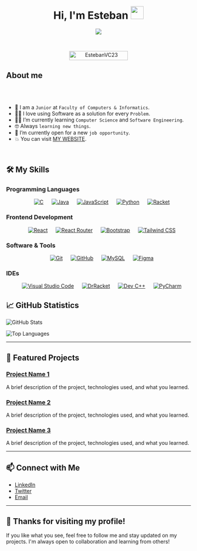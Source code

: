 <h1 align="center">Hi, I'm Esteban <img src="https://media.giphy.com/media/hvRJCLFzcasrR4ia7z/giphy.gif" width="35"></h1>
<p align="center">
  <a href="https://github.com/DenverCoder1/readme-typing-svg"><img src="https://readme-typing-svg.herokuapp.com?font=Time+New+Roman&color=%23C8BE25&size=25&center=true&vCenter=true&width=600&height=100&lines=Software+Engineer;Computer+Science+Student;Always+learning+new+things"></a>
</p>

<br>

<p align="center"> 
	<img src="https://komarev.com/ghpvc/?username=EstebanVC23&label=Profile%20views&color=0047AB&style=plastic?" alt="EstebanVC23" height=25px, width=160px/> 
</p>

## About me

<br><br>

-   :school: I am a `Junior` at `Faculty of Computers & Informatics`.
-   :technologist: I love using Software as a solution for every `Problem`.
-   :student: I’m currently learning `Computer Science` and `Software Engineering`.
-   :nerd_face: Always `learning new things`.
-   :thinking: I’m currently open for a new `job opportunity`.
-   :boom: You can visit [MY WEBSITE](https://cutt.ly/Ahmed_Hossam_Website).

<br>

## 🛠️ My Skills

### Programming Languages

<p align="center"> 
  &emsp; <a href="https://www.cprogramming.com/" target="_blank"> <img alt="C" src="https://img.shields.io/badge/C%20-%232370ED.svg?style=plastic&logo=c&logoColor=white"></a> 
  &emsp; <a href="https://www.java.com" target="_blank"> <img alt="Java" src="https://img.shields.io/badge/Java-%23007396.svg?style=plastic&logo=java&logoColor=white"></a>
  &emsp; <a href="https://developer.mozilla.org/en-US/docs/Web/JavaScript" target="_blank"> <img alt="JavaScript" src="https://img.shields.io/badge/JavaScript%20-%23F7DF1E.svg?style=plastic&logo=javascript&logoColor=black"></a>
  &emsp; <a href="https://www.python.org" target="_blank"> <img alt="Python" src="https://img.shields.io/badge/Python%20-%2314354C.svg?style=plastic&logo=python&logoColor=white"></a>
  &emsp; <a href="https://racket-lang.org/" target="_blank"> <img alt="Racket" src="https://img.shields.io/badge/Racket-%230A4D2D.svg?style=plastic&logo=racket&logoColor=white"></a>
</p>

### Frontend Development

<p align="center"> 
  &emsp; <a href="https://reactjs.org/" target="_blank"> <img alt="React" src="https://img.shields.io/badge/React-%2361DAFB.svg?style=plastic&logo=react&logoColor=black"></a>  
  &emsp; <a href="https://reactrouter.com/" target="_blank"> <img alt="React Router" src="https://img.shields.io/badge/React%20Router-%23CA4245.svg?style=plastic&logo=react-router&logoColor=white"></a>
  &emsp; <a href="https://getbootstrap.com/" target="_blank"> <img alt="Bootstrap" src="https://img.shields.io/badge/Bootstrap-%237952B3.svg?style=plastic&logo=bootstrap&logoColor=white"></a>
  &emsp; <a href="https://tailwindcss.com/" target="_blank"> <img alt="Tailwind CSS" src="https://img.shields.io/badge/Tailwind%20CSS-%2338B2AC.svg?style=plastic&logo=tailwind-css&logoColor=white"></a>
</p>

### Software & Tools

<p align="center">
  &emsp; <a href="#"><img alt="Git" src="https://img.shields.io/badge/Git%20-%23F05033.svg?style=plastic&logo=git&logoColor=white"></a>
  &emsp; <a href="#"><img alt="GitHub" src="https://img.shields.io/badge/github-%23181717.svg?style=plastic&logo=github&logoColor=white"></a>
  &emsp; <a href="#"><img alt="MySQL" src="https://img.shields.io/badge/MySQL-%234479A1.svg?style=plastic&logo=mysql&logoColor=white"></a>
  &emsp; <a href="#"><img alt="Figma" src="https://img.shields.io/badge/Figma-%23F24E1E.svg?style=plastic&logo=figma&logoColor=white"></a>
</p>

### IDEs

<p align="center">
  &emsp; <a href="#"><img alt="Visual Studio Code" src="https://img.shields.io/badge/Visual%20Studio%20Code-0078d7.svg?style=plastic&logo=visual-studio-code&logoColor=white"></a>
  &emsp; <a href="#"><img alt="DrRacket" src="https://img.shields.io/badge/DrRacket-%23A51D2D.svg?style=plastic&logo=racket&logoColor=white"></a>
  &emsp; <a href="#"><img alt="Dev C++" src="https://img.shields.io/badge/Dev%20C++-%23007396.svg?style=plastic&logo=c&logoColor=white"></a>
  &emsp; <a href="#"><img alt="PyCharm" src="https://img.shields.io/badge/PyCharm-%23000000.svg?style=plastic&logo=pycharm&logoColor=white"></a>
</p>

## 📈 GitHub Statistics

![GitHub Stats](https://github-readme-stats.vercel.app/api?username=EstebanVC23&show_icons=true&theme=blue)

![Top Languages](https://github-readme-stats.vercel.app/api/top-langs/?username=EstebanVC23&layout=compact&theme=blue)

---

## 🌱 Featured Projects

### [Project Name 1](link-to-project)

A brief description of the project, technologies used, and what you learned.

### [Project Name 2](link-to-project)

A brief description of the project, technologies used, and what you learned.

### [Project Name 3](link-to-project)

A brief description of the project, technologies used, and what you learned.

---

## 📫 Connect with Me

-   [LinkedIn](your-linkedin-url)
-   [Twitter](your-twitter-url)
-   [Email](mailto:your-email@example.com)

---

## 🎉 Thanks for visiting my profile!

If you like what you see, feel free to follow me and stay updated on my projects. I'm always open to collaboration and learning from others!
